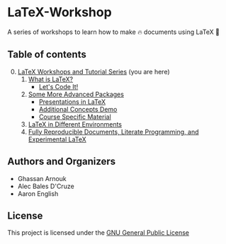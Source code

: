 # LaTeX-Workshop

A series of workshops to learn how to make :fire: documents using LaTeX :green_book: 

## Table of contents

0. [LaTeX Workshops and Tutorial Series](https://github.com/humdrumcomet/LaTeXTutorialSeries) (you are here)
    1. [What is LaTeX?](https://github.com/humdrumcomet/LaTeXIntroduction)
        - [Let's Code It!](https://github.com/humdrumcomet/LaTeXCodingSession)
    2. [Some More Advanced Packages](https://github.com/humdrumcomet/LaTeXAdvancedWorkshop)
        - [Presentations in LaTeX](https://github.com/humdrumcomet/LaTeXAdvancedWorkshop-Beamer)
        - [Additional Concepts Demo](https://github.com/humdrumcomet/LaTeXAdvancedWorkshop-Extras)
        - [Course Specific Material](https://github.com/humdrumcomet/LaTeXAdvancedWorkshop-Course-Specific)
    3. [LaTeX in Different Environments]()
    4. [Fully Reproducible Documents, Literate Programming, and Experimental LaTeX]()

## Authors and Organizers

* Ghassan Arnouk
* Alec Bales D'Cruze
* Aaron English

## License

This project is licensed under the [GNU General Public License](LICENSE)

[LICENSE]: https://github.com/humdrumcomet/LaTeXTutorialSeries/blob/main/LICENSE
